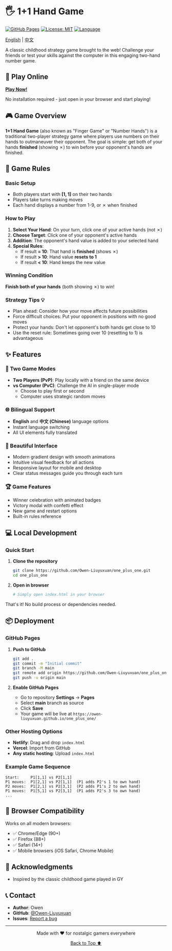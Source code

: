 # 🖐️ 1+1 Hand Game

[![GitHub Pages](https://img.shields.io/badge/demo-live-success)](https://owen-liuyuxuan.github.io/one_plus_one/)
[![License: MIT](https://img.shields.io/badge/License-MIT-blue.svg)](https://opensource.org/licenses/MIT)
[![Language](https://img.shields.io/badge/languages-EN%20%7C%20中文-orange)](README.md)

[English](README.md) | [中文](README_zh.md)

A classic childhood strategy game brought to the web! Challenge your friends or test your skills against the computer in this engaging two-hand number game.


## 🚀 Play Online

**[Play Now!](https://owen-liuyuxuan.github.io/one_plus_one/)**

No installation required - just open in your browser and start playing!


## 🎮 Game Overview

**1+1 Hand Game** (also known as "Finger Game" or "Number Hands") is a traditional two-player strategy game where players use numbers on their hands to outmaneuver their opponent. The goal is simple: get both of your hands **finished** (showing ✗) to win before your opponent's hands are finished.

## 🎯 Game Rules

### Basic Setup
- Both players start with **[1, 1]** on their two hands
- Players take turns making moves
- Each hand displays a number from 1-9, or ✗ when finished

### How to Play

1. **Select Your Hand**: On your turn, click one of your active hands (not ✗)
2. **Choose Target**: Click one of your opponent's active hands
3. **Addition**: The opponent's hand value is added to your selected hand
4. **Special Rules**:
   - If result **= 10**: That hand is **finished** (shows ✗)
   - If result **> 10**: Hand value **resets to 1**
   - If result **< 10**: Hand keeps the new value

### Winning Condition
**Finish both of your hands** (both showing ✗) to win!

### Strategy Tips 💡
- Plan ahead: Consider how your move affects future possibilities
- Force difficult choices: Put your opponent in positions with no good moves
- Protect your hands: Don't let opponent's both hands get close to 10
- Use the reset rule: Sometimes going over 10 (resetting to 1) is advantageous

## ✨ Features

### 🎲 Two Game Modes
- **Two Players (PvP)**: Play locally with a friend on the same device
- **vs Computer (PvC)**: Challenge the AI in single-player mode
  - Choose to play first or second
  - Computer uses strategic random moves

### 🌐 Bilingual Support
- **English** and **中文 (Chinese)** language options
- Instant language switching
- All UI elements fully translated

### 🎨 Beautiful Interface
- Modern gradient design with smooth animations
- Intuitive visual feedback for all actions
- Responsive layout for mobile and desktop
- Clear status messages guide you through each turn

### 🏆 Game Features
- Winner celebration with animated badges
- Victory modal with confetti effect
- New game and restart options
- Built-in rules reference

## 💻 Local Development

### Quick Start

1. **Clone the repository**
   ```bash
   git clone https://github.com/Owen-Liuyuxuan/one_plus_one.git
   cd one_plus_one
   ```

2. **Open in browser**
   ```bash
   # Simply open index.html in your browser
   ```

That's it! No build process or dependencies needed.

## 📦 Deployment

### GitHub Pages

1. **Push to GitHub**
   ```bash
   git add .
   git commit -m "Initial commit"
   git branch -M main
   git remote add origin https://github.com/Owen-Liuyuxuan/one_plus_one.git
   git push -u origin main
   ```

2. **Enable GitHub Pages**
   - Go to repository **Settings** → **Pages**
   - Select **main** branch as source
   - Click **Save**
   - Your game will be live at `https://owen-liuyuxuan.github.io/one_plus_one/`

### Other Hosting Options
- **Netlify**: Drag and drop `index.html`
- **Vercel**: Import from GitHub
- **Any static hosting**: Upload `index.html`

### Example Game Sequence
```
Start:     P1[1,1] vs P2[1,1]
P1 moves:  P1[2,1] vs P2[1,1]  (P1 adds P2's 1 to own hand)
P2 moves:  P1[2,1] vs P2[3,1]  (P2 adds P1's 2 to own hand)
P1 moves:  P1[5,1] vs P2[3,1]  (P1 adds P2's 3 to own hand)
...
```


## 📱 Browser Compatibility

Works on all modern browsers:
- ✅ Chrome/Edge (90+)
- ✅ Firefox (88+)
- ✅ Safari (14+)
- ✅ Mobile browsers (iOS Safari, Chrome Mobile)


## 🙏 Acknowledgments

- Inspired by the classic childhood game played in GY

## 📞 Contact

- **Author**: Owen
- **GitHub**: [@Owen-Liuyuxuan](https://github.com/Owen-Liuyuxuan)
- **Issues**: [Report a bug](https://github.com/Owen-Liuyuxuan/one_plus_one/issues)

---

<p align="center">
  Made with ❤️ for nostalgic gamers everywhere
</p>

<p align="center">
  <a href="#-11-hand-game">Back to Top ⬆️</a>
</p>